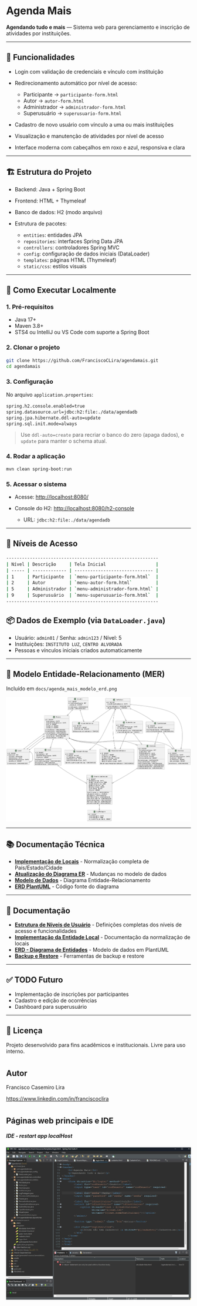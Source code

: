 # Agenda Mais

**Agendando tudo e mais** — Sistema web para gerenciamento e inscrição de atividades por instituições.

---

## 🚀 Funcionalidades

- Login com validação de credenciais e vínculo com instituição
- Redirecionamento automático por nível de acesso:

  - Participante → `participante-form.html`
  - Autor → `autor-form.html`
  - Administrador → `administrador-form.html`
  - Superusuário → `superusuario-form.html`

- Cadastro de novo usuário com vínculo a uma ou mais instituições
- Visualização e manutenção de atividades por nível de acesso
- Interface moderna com cabeçalhos em roxo e azul, responsiva e clara

---

## 🏗️ Estrutura do Projeto

- Backend: Java + Spring Boot
- Frontend: HTML + Thymeleaf
- Banco de dados: H2 (modo arquivo)
- Estrutura de pacotes:

  - `entities`: entidades JPA
  - `repositories`: interfaces Spring Data JPA
  - `controllers`: controladores Spring MVC
  - `config`: configuração de dados iniciais (DataLoader)
  - `templates`: páginas HTML (Thymeleaf)
  - `static/css`: estilos visuais

---

## 🧪 Como Executar Localmente

### 1. Pré-requisitos

- Java 17+
- Maven 3.8+
- STS4 ou IntelliJ ou VS Code com suporte a Spring Boot

### 2. Clonar o projeto

```bash
git clone https://github.com/FranciscoCLira/agendamais.git
cd agendamais
```

### 3. Configuração

No arquivo `application.properties`:

```properties
spring.h2.console.enabled=true
spring.datasource.url=jdbc:h2:file:./data/agendadb
spring.jpa.hibernate.ddl-auto=update
spring.sql.init.mode=always
```

> Use `ddl-auto=create` para recriar o banco do zero (apaga dados), e `update` para manter o schema atual.

### 4. Rodar a aplicação

```bash
mvn clean spring-boot:run
```

### 5. Acessar o sistema

- Acesse: [http://localhost:8080/](http://localhost:8080/)
- Console do H2: [http://localhost:8080/h2-console](http://localhost:8080/h2-console)

  - URL: `jdbc:h2:file:./data/agendadb`

---

## 👥 Níveis de Acesso

```bash
----------------------------------------------------------
| Nível | Descrição     | Tela Inicial                   |
| ----- | ------------- | ------------------------------ |
| 1     | Participante  | `menu-participante-form.html`  |
| 2     | Autor         | `menu-autor-form.html`         |
| 5     | Administrador | `menu-administrador-form.html` |
| 9     | Superusuário  | `menu-superusuario-form.html`  |
----------------------------------------------------------
```

## 📦 Dados de Exemplo (via `DataLoader.java`)

- Usuário: `admin01` / Senha: `admin123` / Nível: 5
- Instituições: `INSTITUTO LUZ`, `CENTRO ALVORADA`
- Pessoas e vínculos iniciais criados automaticamente

---

## 📁 Modelo Entidade-Relacionamento (MER)

Incluído em `docs/agenda_mais_modelo_erd.png`

![ERD](docs/agenda_mais_modelo_erd.png)

---

## 📚 Documentação Técnica

- **[Implementação de Locais](docs/implementa-local.md)** - Normalização completa de País/Estado/Cidade
- **[Atualização do Diagrama ER](docs/atualizacao-diagrama-local.md)** - Mudanças no modelo de dados
- **[Modelo de Dados](docs/agenda_mais_modelo_erd.png)** - Diagrama Entidade-Relacionamento
- **[ERD PlantUML](docs/AgendaMais_ERD-PlantUML-V2.txt)** - Código fonte do diagrama

---

## 📖 Documentação

- **[Estrutura de Níveis de Usuário](docs/estrutura-niveis-usuario.md)** - Definições completas dos níveis de acesso e funcionalidades
- **[Implementação da Entidade Local](docs/implementa-local.md)** - Documentação da normalização de locais
- **[ERD - Diagrama de Entidades](docs/AgendaMais_ERD-PlantUML-V2.txt)** - Modelo de dados em PlantUML
- **[Backup e Restore](backup-tools/README-backup-tools.md)** - Ferramentas de backup e restore

---

## ✅ TODO Futuro

- Implementação de inscrições por participantes
- Cadastro e edição de ocorrências
- Dashboard para superusuário

---

## 📄 Licença

Projeto desenvolvido para fins acadêmicos e institucionais. Livre para uso interno.

#

## Autor

Francisco Casemiro Lira

https://www.linkedin.com/in/franciscoclira

#

#

## Páginas web principais e IDE

##### IDE - restart app localHost

![IDE-STS4](assets/01A1-IDE-STS-4.jpg)
